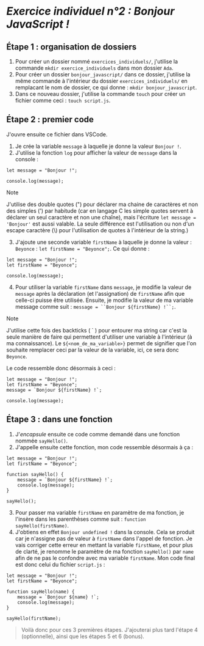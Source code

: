 # ***Exercice individuel n°2 : Bonjour JavaScript !***

## **Étape 1 : organisation de dossiers**
1. Pour créer un dossier nommé `exercices_individuels/`, j'utilise la commande `mkdir exercice_individuels` dans mon dossier `Ada`.
2. Pour créer un dossier `bonjour_javascript/` dans ce dossier, j'utilise la même commande à l'intérieur du dossier `exercices_individuels/` en remplacant le nom de dossier, ce qui donne : `mkdir bonjour_javascript`.
3. Dans ce nouveau dossier, j'utilise la commande `touch` pour créer un fichier comme ceci : `touch script.js`.

## **Étape 2 : premier code**
J'ouvre ensuite ce fichier dans VSCode.
1. Je crée la variable `message` à laquelle je donne la valeur `Bonjour !`.
2. J'utilise la fonction `log` pour afficher la valeur de `message` dans la console :
```
let message = "Bonjour !";

console.log(message);
```
> [!NOTE]
> J'utilise des double quotes (") pour déclarer ma chaine de caractères et non des simples (') par habitude (car en langage C les simple quotes servent à déclarer un seul caractère et non une chaîne), mais l'écriture `let message = 'Bonjour'` est aussi valable. La seule différence est l'utilisation ou non d'un escape caractère (\\) pour l'utilisation de quotes à l'intérieur de la string.)

3. J'ajoute une seconde variable `firstName` à laquelle je donne la valeur : `Beyonce` : `let firstName = "Beyonce";`. Ce qui donne :
```
let message = "Bonjour !";
let firstName = "Beyonce";

console.log(message);
```

4. Pour utiliser la variable `firstName` dans `message`, je modifie la valeur de `message` après la déclaration (et l'assignation) de `firstName` afin que celle-ci puisse être utilisée.
Ensuite, je modifie la valeur de ma variable message comme suit : `message = ``Bonjour ${firstName} !``;`.
> [!NOTE]
> J'utilise cette fois des backticks ( \` ) pour entourer ma string car c'est la seule manière de faire qui permettent d'utiliser une variable à l'intérieur (à ma connaissance).
> Le `${<nom_de_ma_variable>}` permet de signifier que l'on souhaite remplacer ceci par la valeur de la variable, ici, ce sera donc `Beyonce`.

Le code ressemble donc désormais à ceci : 
```
let message = "Bonjour !";
let firstName = "Beyonce";
message = `Bonjour ${firstName} !`;

console.log(message);
```

## **Étape 3 : dans une fonction**

1. J'_encapsule_ ensuite ce code comme demandé dans une fonction nommée `sayHello()`.
2. J'appelle ensuite cette fonction, mon code ressemble désormais à ça :
```
let message = "Bonjour !";
let firstName = "Beyonce";

function sayHello() {
	message = `Bonjour ${firstName} !`;
	console.log(message);
}

sayHello();
```
3. Pour passer ma variable `firstName` en paramètre de ma fonction, je l'insère dans les parenthèses comme suit : `function sayHello(firstName)`.
4. J'obtiens en effet `Bonjour undefined !` dans la console. Cela se produit car je n'assigne pas de valeur à `firstName` dans l'appel de fonction. 
Je vais corriger cette erreur en mettant la variable `firstName`, et pour plus de clarté, je renomme le paramètre de ma fonction `sayHello()` par `name` afin de ne pas le confondre avec ma variable `firstName`. Mon code final est donc celui du fichier `script.js` :
```
let message = "Bonjour !";
let firstName = "Beyonce";

function sayHello(name) {
	message = `Bonjour ${name} !`;
	console.log(message);
}

sayHello(firstName);
```

> Voilà donc pour ces 3 premières étapes. J'ajouterai plus tard l'étape 4 (optionnelle), ainsi que les étapes 5 et 6 (bonus).
